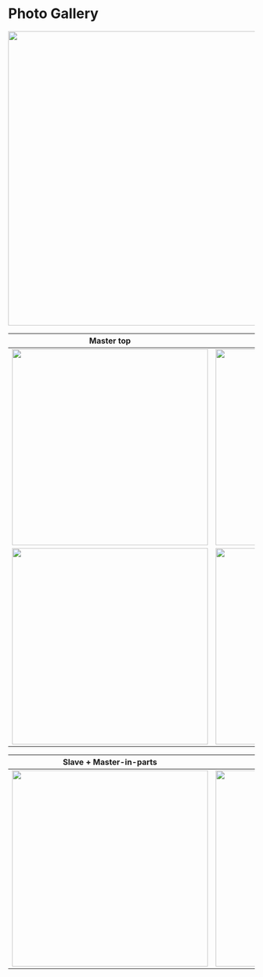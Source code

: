 # Photo Gallery

<img src="https://github.com/jhelvy/iris/raw/master/photo_gallery/img/full.jpg" width="600">

Master top | Master top
------------------|----------------------------
<img src="https://github.com/jhelvy/iris/raw/master/photo_gallery/img/master1.jpg" width="400"> | <img src="https://github.com/jhelvy/iris/raw/master/photo_gallery/img/master_top.jpg" width="400">
<img src="https://github.com/jhelvy/iris/raw/master/photo_gallery/img/master2.jpg" width="400"> | <img src="https://github.com/jhelvy/iris/raw/master/photo_gallery/img/master3.jpg" width="400">

Slave + Master-in-parts | Master back
------------------|----------------------------
<img src="https://github.com/jhelvy/iris/raw/master/photo_gallery/img/parts.jpg" width="400"> | <img src="https://github.com/jhelvy/iris/raw/master/photo_gallery/img/back.jpg" width="400">
